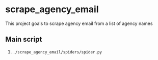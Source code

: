 # scrape_agency_email
This project goals to scrape agency email from a list of agency names

## Main script
1. `./scrape_agency_email/spiders/spider.py`